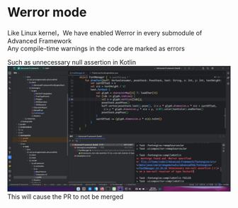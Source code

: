# Werror mode
Like Linux kernel，We have enabled Werror in every submodule of Advanced Framework<br/>
Any compile-time warnings in the code are marked as errors<br/>

Such as unnecessary null assertion in Kotlin
![示例横幅](./Werror_mode_1.png)
This will cause the PR to not be merged
